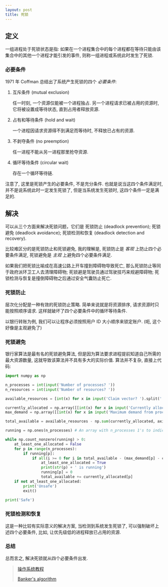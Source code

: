 ```yaml
---
layout: post
title: 死锁
---
```


## 定义

一组进程处于死锁状态是指: 如果在一个进程集合中的每个进程都在等待只能由该集合中的其他一个进程才能引发的事件,
则称一组进程或系统此时发生了死锁.

### 必要条件

1971 年 Coffman 总结出了系统产生死锁的四个 *必要条件*:

1. 互斥条件 (mutual exclusion)

    任一时刻, 一个资源仅能被一个进程独占. 另一个进程请求已被占用的资源时,
    它将被设置成等待状态, 直到占用者释放资源.

2. 占有和等待条件 (hold and wait)

    一个进程因请求资源得不到满足而等待时, 不释放已占有的资源.

3. 不剥夺条件 (no preemption)

    任一进程不能从另一进程那里抢夺资源.
    
4. 循环等待条件 (circular wait)

    存在一个循环等待链.

注意了, 这里是死锁产生的必要条件, 不是充分条件.
也就是说当这四个条件满足时, 并不是说系统此时一定发生死锁了,
但是当系统发生死锁时, 这四个条件一定是满足的.

## 解决

可以从三个方面来解决死锁问题，它们是 死锁防止 (deadlock prevention);
死锁避免 (deadlock avoidance); 死锁检测和恢复 (deadlock detection and recovery).

比较难区分的是死锁防止和死锁避免, 我的理解是, 死锁防止是 *客观* 上防止四个必要条件满足,
死锁避免是 *主观* 上避免四个必要条件满足.

如果我们把死锁比喻成在高速公路上开车撞到障碍物导致死亡, 
那么死锁防止等同于政府派环卫工人去清理障碍物; 死锁避是驾驶员通过驾驶技巧来规避障碍物;
死锁检测与恢复是撞倒障碍物之后通过安全气囊防止死亡.

### 死锁防止

层次化分配是一种有效的死锁防止策略. 简单来说就是将资源排序, 请求资源时只能按照顺序请求.
这样就破坏了四个必要条件中的循环等待条件.

以银行转账为例, 我们可以让程序必须按照用户 ID 大小顺序来锁定账户. (呃, 这个好像是主观避免了)

### 死锁避免

银行家算法是最有名的死锁避免算法, 但是因为算法要求进程提前知道自己所需的最大资源数量,
这就导致该算法并不具有多大的实际价值. 算法并不复杂, 直接上代码:

``` python
import numpy as np

n_processes = int(input('Number of processes? '))
n_resources = int(input('Number of resources? '))

available_resources = [int(x) for x in input('Claim vector? ').split(' ')]

currently_allocated = np.array([[int(x) for x in input('Currently allocated for process ' + str(i + 1) + '? ').split(' ')] for i in range(n_processes)])
max_demand = np.array([[int(x) for x in input('Maximum demand from process ' + str(i + 1) + '? ').split(' ')] for i in range(n_processes)])

total_available = available_resources - np.sum(currently_allocated, axis=0)

running = np.ones(n_processes) # An array with n_processes 1's to indicate if process is yet to run

while np.count_nonzero(running) > 0:
	at_least_one_allocated = False
	for p in range(n_processes):
		if running[p]:
			if all(i >= 0 for i in total_available - (max_demand[p] - currently_allocated[p])):
				at_least_one_allocated = True
				print(str(p) + ' is running')
				running[p] = 0
				total_available += currently_allocated[p]
	if not at_least_one_allocated:
		print('Unsafe')
		exit()
				
print('Safe')
```

### 死锁检测和恢复

这是一种比较有实际意义的解决方案, 当检测到系统发生死锁了,
可以强制破坏上述四个必要条件, 比如, 让优先级低的进程释放已占用的资源.

### 总结

总而言之, 解决死锁就从四个必要条件出发.
 
> [操作系统教程](https://book.douban.com/subject/3100348/)
>
> [Banker's algorithm](https://en.wikipedia.org/wiki/Banker%27s_algorithm)
